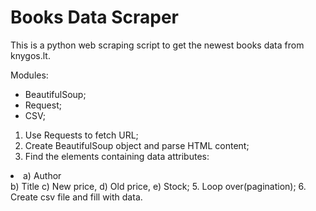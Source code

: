 <h1>Books Data Scraper</h1>

This is a python web scraping script to get the newest books data from knygos.lt.

Modules:
- BeautifulSoup;
- Request;
- CSV;

1. Use Requests to fetch URL;
2. Create BeautifulSoup object and parse HTML content;
3. Find the elements containing data attributes: 
  <li>a) Author</li>
  b) Title
  c) New price,
  d) Old price,
  e) Stock;
5. Loop over(pagination);
6. Create csv file and fill with data.


